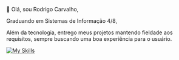👋 Olá, sou Rodrigo Carvalho,

Graduando em Sistemas de Informação 4/8,

Além da tecnologia, entrego meus projetos mantendo fieldade aos requisitos, 
sempre buscando uma boa experiência para o usuário.        

[![My Skills](https://skillicons.dev/icons?i=next,react,tailwind,nodejs,ts)](https://skillicons.dev)
